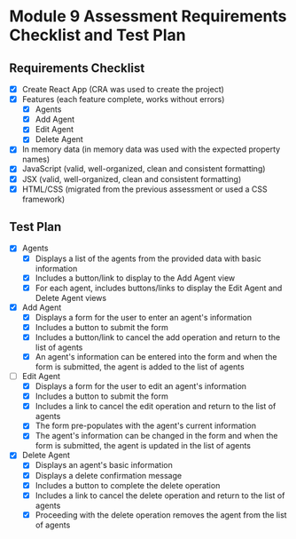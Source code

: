 # Module 9 Assessment Requirements Checklist and Test Plan

## Requirements Checklist

* [X] Create React App (CRA was used to create the project)
* [X] Features (each feature complete, works without errors)
  * [X] Agents
  * [X] Add Agent
  * [X] Edit Agent
  * [X] Delete Agent
* [X] In memory data (in memory data was used with the expected property names)
* [X] JavaScript (valid, well-organized, clean and consistent formatting)
* [X] JSX (valid, well-organized, clean and consistent formatting)
* [X] HTML/CSS (migrated from the previous assessment or used a CSS framework)

## Test Plan

* [X] Agents
  * [X] Displays a list of the agents from the provided data with basic information
  * [X] Includes a button/link to display to the Add Agent view
  * [X] For each agent, includes buttons/links to display the Edit Agent and Delete Agent views
* [X] Add Agent
  * [X] Displays a form for the user to enter an agent's information
  * [X] Includes a button to submit the form
  * [X] Includes a button/link to cancel the add operation and return to the list of agents
  * [X] An agent's information can be entered into the form and when the form is submitted, the agent is added to the list of agents
* [ ] Edit Agent
  * [X] Displays a form for the user to edit an agent's information
  * [X] Includes a button to submit the form
  * [X] Includes a link to cancel the edit operation and return to the list of agents
  * [X] The form pre-populates with the agent's current information
  * [X] The agent's information can be changed in the form and when the form is submitted, the agent is updated in the list of agents
* [X] Delete Agent
  * [X] Displays an agent's basic information
  * [X] Displays a delete confirmation message
  * [X] Includes a button to complete the delete operation
  * [X] Includes a link to cancel the delete operation and return to the list of agents
  * [X] Proceeding with the delete operation removes the agent from the list of agents
